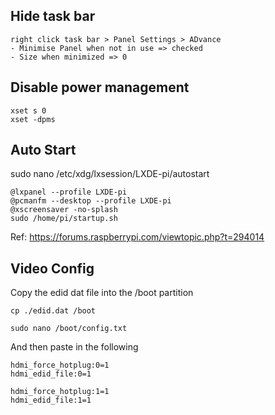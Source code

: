 
## Hide task bar
```
right click task bar > Panel Settings > ADvance
- Minimise Panel when not in use => checked
- Size when minimized => 0
```

## Disable power management
```
xset s 0
xset -dpms
```

## Auto Start
sudo nano /etc/xdg/lxsession/LXDE-pi/autostart
```
@lxpanel --profile LXDE-pi
@pcmanfm --desktop --profile LXDE-pi
@xscreensaver -no-splash
sudo /home/pi/startup.sh
```

Ref: https://forums.raspberrypi.com/viewtopic.php?t=294014

## Video Config
Copy the edid dat file into the /boot partition
```
cp ./edid.dat /boot 
```

```
sudo nano /boot/config.txt
```

And then paste in the following
```
hdmi_force_hotplug:0=1
hdmi_edid_file:0=1

hdmi_force_hotplug:1=1
hdmi_edid_file:1=1
```

